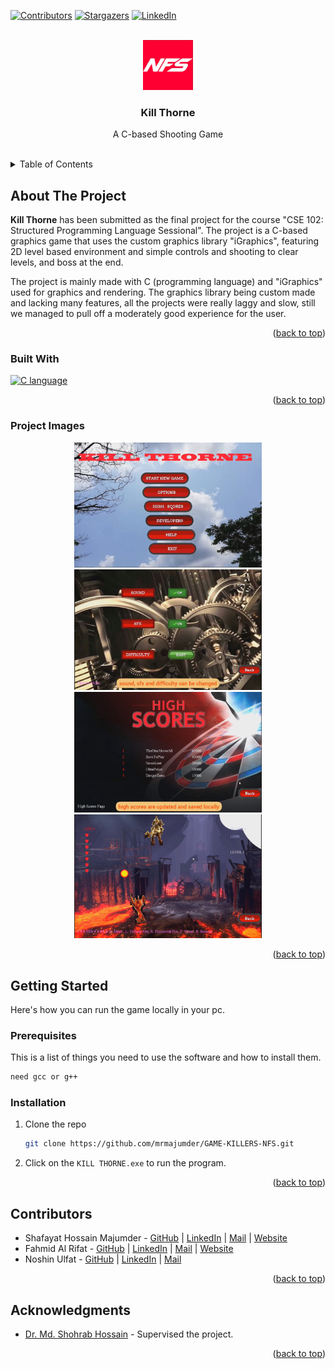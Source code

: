 <a name="readme-top"></a>

<!-- PROJECT SHIELDS -->

[![Contributors][contributors-shield]][contributors-url]
[![Stargazers][stars-shield]][stars-url]
[![LinkedIn][linkedin-shield]][linkedin-url]



<!-- PROJECT LOGO -->
<br />
<div align="center">
  <a href="https://github.com/mrmajumder/GAME-KILLERS-NFS">
    <img src="static/logo.jpg" alt="Logo" width="80" height="80">
  </a>

<h3 align="center">Kill Thorne</h3>

  <p align="center">
    A C-based Shooting Game
    <br />
    <br />
  </p>
</div>



<!-- TABLE OF CONTENTS -->
<details>
  <summary>Table of Contents</summary>
  <ol>
    <li>
      <a href="#about-the-project">About The Project</a>
      <ul>
        <li><a href="#built-with">Built With</a></li>
        <li><a href="#project-images">Project Images</a></li>
      </ul>
    </li>
    <li>
      <a href="#getting-started">Getting Started</a>
      <ul>
        <li><a href="#prerequisites">Prerequisites</a></li>
        <li><a href="#installation">Installation</a></li>
      </ul>
    </li>
    <li><a href="#contributors">Contributors</a></li>
    <li><a href="#acknowledgments">Acknowledgments</a></li>
  </ol>
</details>



<!-- ABOUT THE PROJECT -->
## About The Project

**Kill Thorne** has been submitted as the final project for the course "CSE 102: Structured Programming Language Sessional". The project is a C-based graphics game that uses the custom graphics library "iGraphics", featuring 2D level based environment and simple controls and shooting to clear levels, and boss at the end.

The project is mainly made with C (programming language) and "iGraphics" used for graphics and rendering. The graphics library being custom made and lacking many features, all the projects were really laggy and slow, still we managed to pull off a moderately good experience for the user.

<p align="right">(<a href="#readme-top">back to top</a>)</p>



### Built With

[![C language][C_img]][c_url]

<p align="right">(<a href="#readme-top">back to top</a>)</p>

### Project Images
<p float="left" align="middle">
  <img src="static/home.png" width="300" alt="Home page" />
  <img src="static/menu.png" width="300" alt="Menu" /> 
  <img src="static/score.png" width="300" alt="Scores" />
  <img src="static/gameplay.png" width="300" alt="In game" /> 
</p>

<p align="right">(<a href="#readme-top">back to top</a>)</p>


<!-- GETTING STARTED -->
## Getting Started

Here's how you can run the game locally in your pc. 

### Prerequisites

This is a list of things you need to use the software and how to install them.

  ```sh
  need gcc or g++
  ```

### Installation


1. Clone the repo
   ```sh
   git clone https://github.com/mrmajumder/GAME-KILLERS-NFS.git
   ```
2. Click on the `KILL THORNE.exe` to run the program.

<p align="right">(<a href="#readme-top">back to top</a>)</p>




<!-- CONTRIBUTING -->
## Contributors

* Shafayat Hossain Majumder - [GitHub][github-url] | [LinkedIn][linkedin-url] | [Mail][email] | [Website][website-url]
* Fahmid Al Rifat - [GitHub](https://github.com/FahmidAR) | [LinkedIn](https://www.linkedin.com/in/fahmid-al-rifat-626816152/) | [Mail](alrifatfahmid2@gmail.com) | [Website](https://fahmidar.github.io/)
* Noshin Ulfat - [GitHub](https://github.com/NoshinUlfat) | [LinkedIn](https://www.linkedin.com/in/noshin-ulfat-abb555256/) | [Mail](ulfat.noshin.007@gmail.com)


<p align="right">(<a href="#readme-top">back to top</a>)</p>

<!-- ACKNOWLEDGMENTS -->
## Acknowledgments

* [Dr. Md. Shohrab Hossain](http://mshohrabhossain.buet.ac.bd/) - Supervised the project.


<p align="right">(<a href="#readme-top">back to top</a>)</p>



<!-- MARKDOWN LINKS & IMAGES -->
<!-- https://www.markdownguide.org/basic-syntax/#reference-style-links -->
[contributors-shield]: https://img.shields.io/github/contributors/mrmajumder/GAME-KILLERS-NFS.svg?style=for-the-badge
[contributors-url]: https://github.com/mrmajumder/GAME-KILLERS-NFS/graphs/contributors
[forks-shield]: https://img.shields.io/github/forks/mrmajumder/GAME-KILLERS-NFS.svg?style=for-the-badge
[forks-url]: https://github.com/mrmajumder/GAME-KILLERS-NFS/network/members
[stars-shield]: https://img.shields.io/github/stars/mrmajumder/GAME-KILLERS-NFS.svg?style=for-the-badge
[stars-url]: https://github.com/mrmajumder/GAME-KILLERS-NFS/stargazers
[issues-shield]: https://img.shields.io/github/issues/mrmajumder/GAME-KILLERS-NFS.svg?style=for-the-badge
[issues-url]: https://github.com/mrmajumder/GAME-KILLERS-NFS/issues
[license-shield]: https://img.shields.io/github/license/mrmajumder/GAME-KILLERS-NFS.svg?style=for-the-badge
[license-url]: https://github.com/mrmajumder/GAME-KILLERS-NFS/blob/master/LICENSE.txt
[linkedin-shield]: https://img.shields.io/badge/-LinkedIn-black.svg?style=for-the-badge&logo=linkedin&colorB=555
[linkedin-url]: https://linkedin.com/in/monsieurmajumder
[github-url]: https://github.com/MrMajumder/
[email]: monsieurmajumder@gmail.com
[website-url]: https://mrmajumder.github.io/
[C_img]: https://img.shields.io/badge/C-A8B9CC?style=for-the-badge&logo=c&logoColor=white
[c_url]: https://en.wikipedia.org/wiki/C_(programming_language)